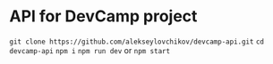 # API for DevCamp project

`git clone https://github.com/alekseylovchikov/devcamp-api.git`
`cd devcamp-api`
`npm i`
`npm run dev` or `npm start`
